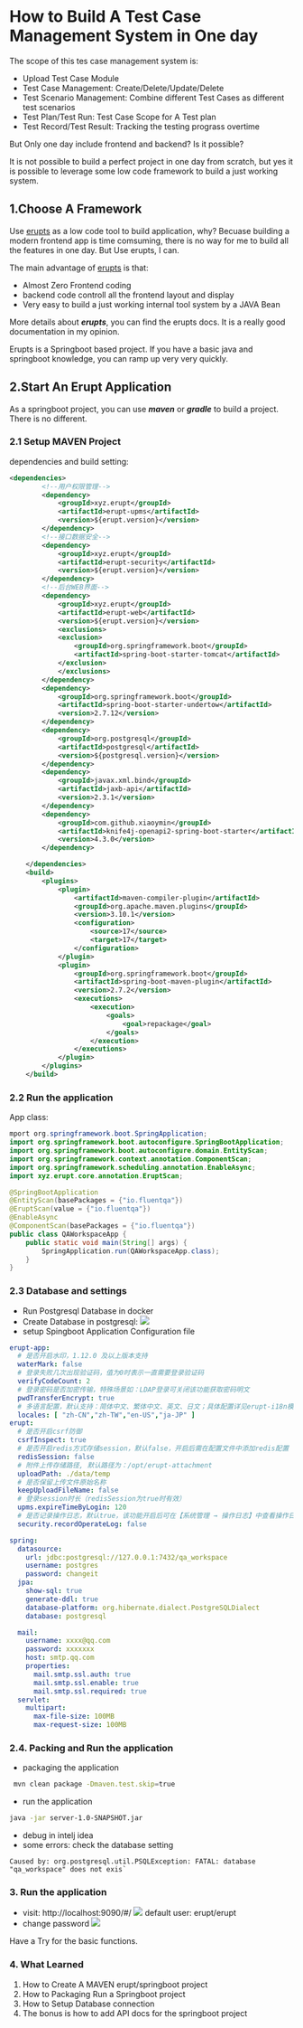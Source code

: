 # How to Build A Test Case Management System in One day

The scope of this tes case management system is: 

- Upload Test Case Module
- Test Case Management: Create/Delete/Update/Delete
- Test Scenario Management: Combine different Test Cases as different test scenarios
- Test Plan/Test Run: Test Case Scope for A Test plan
- Test Record/Test Result: Tracking the testing prograss overtime

But Only one day include frontend and backend? Is it possible?

It is not possible to build a perfect project in one day from scratch, but
yes it is possible to leverage some low code framework to build a just working system.

## 1.Choose A Framework

Use [erupts](https://www.yuque.com/erupts/erupt) as a low code tool to build
application, why? Becuase building a modern frontend app is time comsuming, there is no way for me to build all the features in one day. But Use erupts, I can.

The main advantage of [erupts](https://www.yuque.com/erupts/erupt) is that:
- Almost Zero Frontend coding
- backend code controll all the frontend layout and display
- Very easy to build a just working internal tool system by a JAVA Bean

More details about ***erupts***, you can find the erupts docs. It is a really good documentation in my opinion.

Erupts is a Springboot based project. If you have a basic java and springboot knowledge, you can ramp up very very quickly.

## 2.Start An Erupt Application

As  a springboot project, you can use ***maven*** or ***gradle*** to build a project. There is no different.

### 2.1 Setup MAVEN Project

dependencies and build setting:

```xml
<dependencies>
        <!--用户权限管理-->
        <dependency>
            <groupId>xyz.erupt</groupId>
            <artifactId>erupt-upms</artifactId>
            <version>${erupt.version}</version>
        </dependency>
        <!--接口数据安全-->
        <dependency>
            <groupId>xyz.erupt</groupId>
            <artifactId>erupt-security</artifactId>
            <version>${erupt.version}</version>
        </dependency>
        <!--后台WEB界面-->
        <dependency>
            <groupId>xyz.erupt</groupId>
            <artifactId>erupt-web</artifactId>
            <version>${erupt.version}</version>
            <exclusions>
            <exclusion>
                <groupId>org.springframework.boot</groupId>
                <artifactId>spring-boot-starter-tomcat</artifactId>
            </exclusion>
            </exclusions>
        </dependency>
        <dependency>
            <groupId>org.springframework.boot</groupId>
            <artifactId>spring-boot-starter-undertow</artifactId>
            <version>2.7.12</version>
        </dependency>
        <dependency>
            <groupId>org.postgresql</groupId>
            <artifactId>postgresql</artifactId>
            <version>${postgresql.version}</version>
        </dependency>
        <dependency>
            <groupId>javax.xml.bind</groupId>
            <artifactId>jaxb-api</artifactId>
            <version>2.3.1</version>
        </dependency>
        <dependency>
            <groupId>com.github.xiaoymin</groupId>
            <artifactId>knife4j-openapi2-spring-boot-starter</artifactId>
            <version>4.3.0</version>
        </dependency>

    </dependencies>
    <build>
        <plugins>
            <plugin>
                <artifactId>maven-compiler-plugin</artifactId>
                <groupId>org.apache.maven.plugins</groupId>
                <version>3.10.1</version>
                <configuration>
                    <source>17</source>
                    <target>17</target>
                </configuration>
            </plugin>
            <plugin>
                <groupId>org.springframework.boot</groupId>
                <artifactId>spring-boot-maven-plugin</artifactId>
                <version>2.7.2</version>
                <executions>
                    <execution>
                        <goals>
                            <goal>repackage</goal>
                        </goals>
                    </execution>
                </executions>
            </plugin>
        </plugins>
    </build>
```

### 2.2 Run the application

App class:

```java
mport org.springframework.boot.SpringApplication;
import org.springframework.boot.autoconfigure.SpringBootApplication;
import org.springframework.boot.autoconfigure.domain.EntityScan;
import org.springframework.context.annotation.ComponentScan;
import org.springframework.scheduling.annotation.EnableAsync;
import xyz.erupt.core.annotation.EruptScan;

@SpringBootApplication
@EntityScan(basePackages = {"io.fluentqa"})
@EruptScan(value = {"io.fluentqa"})
@EnableAsync
@ComponentScan(basePackages = {"io.fluentqa"})
public class QAWorkspaceApp {
    public static void main(String[] args) {
        SpringApplication.run(QAWorkspaceApp.class);
    }
}
```

### 2.3 Database and  settings

- Run Postgresql Database in docker
- Create Database in postgresql:
![](./database.png)
- setup Spingboot Application Configuration file

```yaml
erupt-app:
  # 是否开启水印，1.12.0 及以上版本支持
  waterMark: false
  # 登录失败几次出现验证码，值为0时表示一直需要登录验证码
  verifyCodeCount: 2
  # 登录密码是否加密传输，特殊场景如：LDAP登录可关闭该功能获取密码明文
  pwdTransferEncrypt: true
  # 多语言配置，默认支持：简体中文、繁体中文、英文、日文；具体配置详见erupt-i18n模块
  locales: [ "zh-CN","zh-TW","en-US","ja-JP" ]
erupt:
  # 是否开启csrf防御
  csrfInspect: true
  # 是否开启redis方式存储session，默认false，开启后需在配置文件中添加redis配置（同 spring boot）
  redisSession: false
  # 附件上传存储路径, 默认路径为：/opt/erupt-attachment
  uploadPath: ./data/temp
  # 是否保留上传文件原始名称
  keepUploadFileName: false
  # 登录session时长（redisSession为true时有效）
  upms.expireTimeByLogin: 120
  # 是否记录操作日志，默认true，该功能开启后可在【系统管理 → 操作日志】中查看操作日志
  security.recordOperateLog: false

spring:
  datasource:
    url: jdbc:postgresql://127.0.0.1:7432/qa_workspace
    username: postgres
    password: changeit
  jpa:
    show-sql: true
    generate-ddl: true
    database-platform: org.hibernate.dialect.PostgreSQLDialect
    database: postgresql

  mail:
    username: xxxx@qq.com
    password: xxxxxxx
    host: smtp.qq.com
    properties:
      mail.smtp.ssl.auth: true
      mail.smtp.ssl.enable: true
      mail.smtp.ssl.required: true
  servlet:
    multipart:
      max-file-size: 100MB
      max-request-size: 100MB

```

### 2.4. Packing and Run the application

- packaging the application
```sh
 mvn clean package -Dmaven.test.skip=true
```
- run the application
```sh
java -jar server-1.0-SNAPSHOT.jar
```
- debug in intelj idea
- some errors: check the database setting

```
Caused by: org.postgresql.util.PSQLException: FATAL: database "qa_workspace" does not exis`
```

### 3. Run the application 

- visit: http://localhost:9090/#/
![](login.png)
default user: erupt/erupt
- change password
![](home-page.png)

Have a Try for the basic functions.

### 4. What Learned

1. How to Create A MAVEN erupt/springboot project
2. How to Packaging Run a Springboot project
3. How to Setup Database connection 
4. The bonus is how to add API docs for the springboot project
